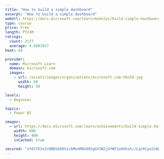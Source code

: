 ```yaml
---
title: "How to build a simple dashboard"
excerpt: "How to build a simple dashboard"
webUrl: https://docs.microsoft.com/learn/modules/build-simple-dashboard/
type: course
price: Free
length: PT24M
ratings:
  count: 2177
  average: 4.6881027
heat: 64

provider:
  name: Microsoft Learn
  domain: microsoft.com
  images:
    - url: /assets/images/organizations/microsoft.com-50x50.jpg
      width: 50
      height: 50

levels:
  - Beginner

topics:
  - Power BI

images:
  - url: https://docs.microsoft.com/learn/achievements/build-simple-dashboard-social.png
    width: 800
    height: 400
    isCached: true

secured: "sY0JfEIe2vQBNib68SicbMonM8UX02gGV3N2jUYWF1aXkhsh//Lqr6Cye2iNoub1kPGR0WaQkBWN/eRXqejsiP6i/u6ihYY/TQb5w5bOILj8r5iceUfejMWPMswGFUagnYxYbNlXIrG603wvI9a01XgHOr6m0aemKURDfE6qg8DFHzy8ZcbTSgVDH8Q+YIlJOWz8vwQCaiva4Hqm/Wer218DxGiSqp0Lb20H1L7PsZjt0HZ2T2E3MmX5OACVZRKTBRQXgij62az5FqradyRKhh8dwAfwhPagKofbxLbBVB0XaQz4EpWX9P5W2I5CkSfFsbV2wR2fjhY5+xdp3jCP6qlBiR2scBsf6spFCHx3fmmpqGnX6X+YPHDSKNnSnu/N0bPpVOJnwrhWk6KzVVnnthV3x5RICLFwwda8xy19ZYU=;8wbofMf8Z4Rgu3ZEceKK3w=="
---
```


